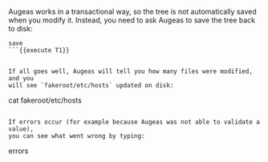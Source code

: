 Augeas works in a transactional way, so the tree is not automatically saved
when you modify it. Instead, you need to ask Augeas to save the tree back to
disk:


```
save
```{{execute T1}}


If all goes well, Augeas will tell you how many files were modified, and you
will see `fakeroot/etc/hosts` updated on disk:

```
cat fakeroot/etc/hosts
```{{execute T2}}

If errors occur (for example because Augeas was not able to validate a value),
you can see what went wrong by typing:

```
errors
```{{execute T1}}

